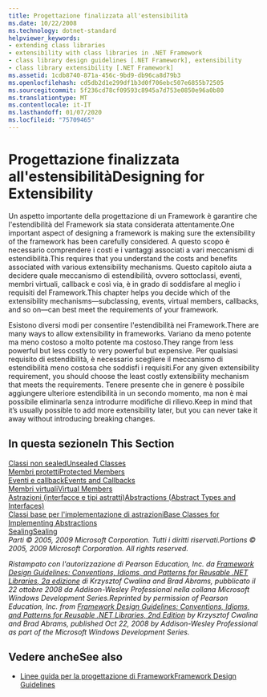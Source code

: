 ```yaml
---
title: Progettazione finalizzata all'estensibilità
ms.date: 10/22/2008
ms.technology: dotnet-standard
helpviewer_keywords:
- extending class libraries
- extensibility with class libraries in .NET Framework
- class library design guidelines [.NET Framework], extensibility
- class library extensibility [.NET Framework]
ms.assetid: 1cdb8740-871a-456c-9bd9-db96ca8d79b3
ms.openlocfilehash: cd5db2d1e299df1b3d0f706ebc507e6855b72505
ms.sourcegitcommit: 5f236cd78cf09593c8945a7d753e0850e96a0b80
ms.translationtype: MT
ms.contentlocale: it-IT
ms.lasthandoff: 01/07/2020
ms.locfileid: "75709465"
---
```

# <a name="designing-for-extensibility"></a><span data-ttu-id="37750-102">Progettazione finalizzata all'estensibilità</span><span class="sxs-lookup"><span data-stu-id="37750-102">Designing for Extensibility</span></span>
<span data-ttu-id="37750-103">Un aspetto importante della progettazione di un Framework è garantire che l'estendibilità del Framework sia stata considerata attentamente.</span><span class="sxs-lookup"><span data-stu-id="37750-103">One important aspect of designing a framework is making sure the extensibility of the framework has been carefully considered.</span></span> <span data-ttu-id="37750-104">A questo scopo è necessario comprendere i costi e i vantaggi associati a vari meccanismi di estendibilità.</span><span class="sxs-lookup"><span data-stu-id="37750-104">This requires that you understand the costs and benefits associated with various extensibility mechanisms.</span></span> <span data-ttu-id="37750-105">Questo capitolo aiuta a decidere quale meccanismo di estendibilità, ovvero sottoclassi, eventi, membri virtuali, callback e così via, è in grado di soddisfare al meglio i requisiti del Framework.</span><span class="sxs-lookup"><span data-stu-id="37750-105">This chapter helps you decide which of the extensibility mechanisms—subclassing, events, virtual members, callbacks, and so on—can best meet the requirements of your framework.</span></span>  
  
 <span data-ttu-id="37750-106">Esistono diversi modi per consentire l'estendibilità nei Framework.</span><span class="sxs-lookup"><span data-stu-id="37750-106">There are many ways to allow extensibility in frameworks.</span></span> <span data-ttu-id="37750-107">Variano da meno potente ma meno costoso a molto potente ma costoso.</span><span class="sxs-lookup"><span data-stu-id="37750-107">They range from less powerful but less costly to very powerful but expensive.</span></span> <span data-ttu-id="37750-108">Per qualsiasi requisito di estendibilità, è necessario scegliere il meccanismo di estendibilità meno costosa che soddisfi i requisiti.</span><span class="sxs-lookup"><span data-stu-id="37750-108">For any given extensibility requirement, you should choose the least costly extensibility mechanism that meets the requirements.</span></span> <span data-ttu-id="37750-109">Tenere presente che in genere è possibile aggiungere ulteriore estendibilità in un secondo momento, ma non è mai possibile eliminarla senza introdurre modifiche di rilievo.</span><span class="sxs-lookup"><span data-stu-id="37750-109">Keep in mind that it’s usually possible to add more extensibility later, but you can never take it away without introducing breaking changes.</span></span>  
  
## <a name="in-this-section"></a><span data-ttu-id="37750-110">In questa sezione</span><span class="sxs-lookup"><span data-stu-id="37750-110">In This Section</span></span>  
 [<span data-ttu-id="37750-111">Classi non sealed</span><span class="sxs-lookup"><span data-stu-id="37750-111">Unsealed Classes</span></span>](../../../docs/standard/design-guidelines/unsealed-classes.md)  
 [<span data-ttu-id="37750-112">Membri protetti</span><span class="sxs-lookup"><span data-stu-id="37750-112">Protected Members</span></span>](../../../docs/standard/design-guidelines/protected-members.md)  
 [<span data-ttu-id="37750-113">Eventi e callback</span><span class="sxs-lookup"><span data-stu-id="37750-113">Events and Callbacks</span></span>](../../../docs/standard/design-guidelines/events-and-callbacks.md)  
 [<span data-ttu-id="37750-114">Membri virtuali</span><span class="sxs-lookup"><span data-stu-id="37750-114">Virtual Members</span></span>](../../../docs/standard/design-guidelines/virtual-members.md)  
 [<span data-ttu-id="37750-115">Astrazioni (interfacce e tipi astratti)</span><span class="sxs-lookup"><span data-stu-id="37750-115">Abstractions (Abstract Types and Interfaces)</span></span>](../../../docs/standard/design-guidelines/abstractions-abstract-types-and-interfaces.md)  
 [<span data-ttu-id="37750-116">Classi base per l'implementazione di astrazioni</span><span class="sxs-lookup"><span data-stu-id="37750-116">Base Classes for Implementing Abstractions</span></span>](../../../docs/standard/design-guidelines/base-classes-for-implementing-abstractions.md)  
 [<span data-ttu-id="37750-117">Sealing</span><span class="sxs-lookup"><span data-stu-id="37750-117">Sealing</span></span>](../../../docs/standard/design-guidelines/sealing.md)  
 <span data-ttu-id="37750-118">*Parti © 2005, 2009 Microsoft Corporation. Tutti i diritti riservati.*</span><span class="sxs-lookup"><span data-stu-id="37750-118">*Portions © 2005, 2009 Microsoft Corporation. All rights reserved.*</span></span>  
  
 <span data-ttu-id="37750-119">*Ristampato con l'autorizzazione di Pearson Education, Inc. da [Framework Design Guidelines: Conventions, Idioms, and Patterns for Reusable .NET Libraries, 2a edizione](https://www.informit.com/store/framework-design-guidelines-conventions-idioms-and-9780321545619) di Krzysztof Cwalina and Brad Abrams, pubblicato il 22 ottobre 2008 da Addison-Wesley Professional nella collana Microsoft Windows Development Series.*</span><span class="sxs-lookup"><span data-stu-id="37750-119">*Reprinted by permission of Pearson Education, Inc. from [Framework Design Guidelines: Conventions, Idioms, and Patterns for Reusable .NET Libraries, 2nd Edition](https://www.informit.com/store/framework-design-guidelines-conventions-idioms-and-9780321545619) by Krzysztof Cwalina and Brad Abrams, published Oct 22, 2008 by Addison-Wesley Professional as part of the Microsoft Windows Development Series.*</span></span>  
  
## <a name="see-also"></a><span data-ttu-id="37750-120">Vedere anche</span><span class="sxs-lookup"><span data-stu-id="37750-120">See also</span></span>

- [<span data-ttu-id="37750-121">Linee guida per la progettazione di Framework</span><span class="sxs-lookup"><span data-stu-id="37750-121">Framework Design Guidelines</span></span>](../../../docs/standard/design-guidelines/index.md)
